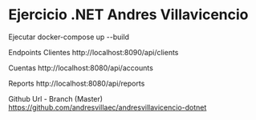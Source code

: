 # Ejercicio .NET Andres Villavicencio

Ejecutar 
docker-compose up --build

Endpoints
Clientes
http://localhost:8090/api/clients

Cuentas
http://localhost:8080/api/accounts

Reports
http://localhost:8080/api/reports

Github Url - Branch (Master)
https://github.com/andresvillaec/andresvillavicencio-dotnet